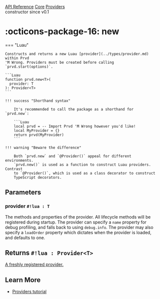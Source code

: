 <div class="pmwdoc-reference-breadcrumbs">
<a href="../../../">API Reference</a>
<a href="../../">Core</a>
<a href="../">Providers</a>
</div>

<div class="pmwdoc-reference-tags">
<span class="pmwdoc-reference-highlight">constructor</span>
<span class="pmwdoc-reference-since">since v0.1</span>
</div>

# :octicons-package-16: new

=== "Luau"

    Constructs and returns a new Luau [provider](../types/provider.md) within Prvd
    'M Wrong. Providers must be created before calling `prvd.start(options)`.

    ```Luau
    function prvd.new<T>(
      provider: T
    ): Provider<T>
    ```

    !!! success "Shorthand syntax"

        It's recommended to call the package as a shorthand for `prvd.new`:

        ```Luau
        local prvd = -- Import Prvd 'M Wrong however you'd like!
        local MyProvider = {}
        return prvd(MyProvider)
        ```

    !!! warning "Beware the difference"

        Both `prvd.new` and `@Provider()` appeal for different environments.
        `prvd.new()` is used as a function to construct Luau providers. Contrast
        to `@Provider()`, which is used as a class decorator to construct
        TypeScript decorators.

## Parameters

### provider `#!lua : T`

The methods and properties of the provider. All lifecycle methods will be
registered during startup. The provider can specify a `name` property for debug
profiling, and falls back to using `debug.info`. The provider may also specify a
`loadOrder` property which dictates when the provider is loaded, and defaults to
one.

## Returns `#!lua : Provider<T>`

[A freshly registered provider.](../types/provider.md)

## Learn More

- [Providers tutorial](../../../tutorials/fundamentals/providers.md)
